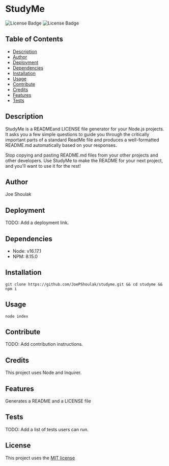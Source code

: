 # StudyMe
![License Badge](https://img.shields.io/github/license/joepshoulak/studyme) ![License Badge](https://img.shields.io/github/last-commit/joepshoulak/studyme)

## Table of Contents
- [Description](#description)
- [Author](#author)
- [Deployment](#deployment)
- [Dependencies](#dependencies)
- [Installation](#installation)
- [Usage](#usage)
- [Contribute](#contribute)
- [Credits](#credits)
- [Features](#features)
- [Tests](#tests)

## Description
StudyMe is a READMEand LICENSE file generator for your Node.js projects. It asks you a few simple questions to guide you through the critically important parts of a standard ReadMe file and produces a well-formatted README.md automatically based on your responses.

Stop copying and pasting README.md files from your other projects and other developers. Use StudyMe to make the README for your next project, and you'll want to use it for the rest!

## Author
Joe Shoulak

## Deployment
TODO: Add a deployment link.

## Dependencies
- Node: v16.17.1
- NPM: 8.15.0

## Installation
`git clone https://github.com/JoePShoulak/studyme.git && cd studyme && npm i`

## Usage
`node index`

## Contribute
TODO: Add contribution instructions.

## Credits
This project uses Node and Inquirer.

## Features
Generates a README and a LICENSE file

## Tests
TODO: Add a list of tests users can run.

## License
This project uses the [MIT license](https://choosealicense.com/licenses/mit/)
